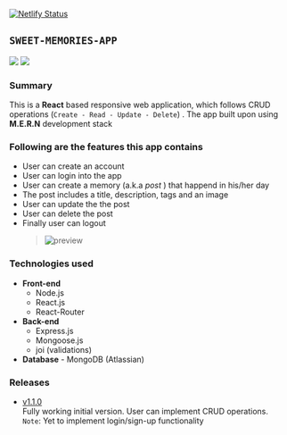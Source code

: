 [![Netlify Status](https://api.netlify.com/api/v1/badges/628ed010-ca14-4d49-8b01-004c483c0b40/deploy-status)](https://app.netlify.com/sites/sweet-memories-app/deploys)

## `SWEET-MEMORIES-APP`

![](https://www.code-inspector.com/project/17302/score/svg)
![](https://www.code-inspector.com/project/17302/status/svg)

>

### Summary

This is a **React** based responsive web application, which follows CRUD operations (`Create - Read - Update - Delete`) . The app built upon using **M.E.R.N** development stack

>

### Following are the features this app contains

- User can create an account
- User can login into the app
- User can create a memory (a.k.a _post_ ) that happend in his/her day
- The post includes a title, description, tags and an image
- User can update the the post
- User can delete the post
- Finally user can logout
  > ![preview](https://github.com/phanison898/phanison898/blob/main/sweet-memories-app-preview.PNG)

### Technologies used

- **Front-end**
  - Node.js
  - React.js
  - React-Router
- **Back-end**
  - Express.js
  - Mongoose.js
  - joi (validations)
- **Database** - MongoDB (Atlassian)
  >

### Releases

- [v1.1.0](https://github.com/phanison898/sweet-memories-app/archive/v1.1.0.zip) <br /> Fully working initial version. User can implement CRUD operations. <br /> `Note`: Yet to implement login/sign-up functionality
